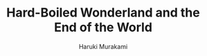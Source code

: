 ---
title: "Hard-Boiled Wonderland and the End of the World"
author: "Haruki Murakami"
isbn: ""
isbn13: ""
rating: "0"
publisher: "Vintage"
pages: "400"
publishYear: "2003"
read: ""
goodreads_id: "10374"
language: "en"
---